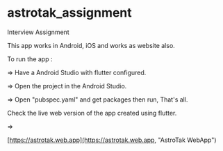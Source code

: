 # astrotak_assignment

Interview Assignment


This app works in Android, iOS and works as website also.

To run the app :

=> Have a Android Studio with flutter configured.

=> Open the project in the Android Studio.

=> Open "pubspec.yaml" and get packages then run, That's all.



Check the live web version of the app created using flutter.

=>

[https://astrotak.web.app](https://astrotak.web.app, "AstroTak WebApp")
